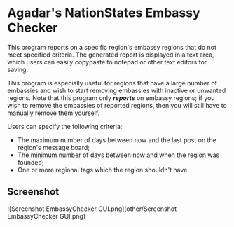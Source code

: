 # Agadar's NationStates Embassy Checker

This program reports on a specific region's embassy regions that do not meet specified criteria. The generated report is displayed in a 
text area, which users can easily copypaste to notepad or other text editors for saving. 

This program is especially useful for regions that have a large number of embassies and wish to start removing embassies with inactive 
or unwanted regions. Note that this program only **_reports_** on embassy regions; if you wish to remove the embassies of reported regions,
then you will still have to manually remove them yourself.

Users can specify the following criteria:
* The maximum number of days between now and the last post on the region's message board;
* The minimum number of days between now and when the region was founded;
* One or more regional tags which the region shouldn't have.

## Screenshot

![Screenshot EmbassyChecker GUI.png](other/Screenshot EmbassyChecker GUI.png)
